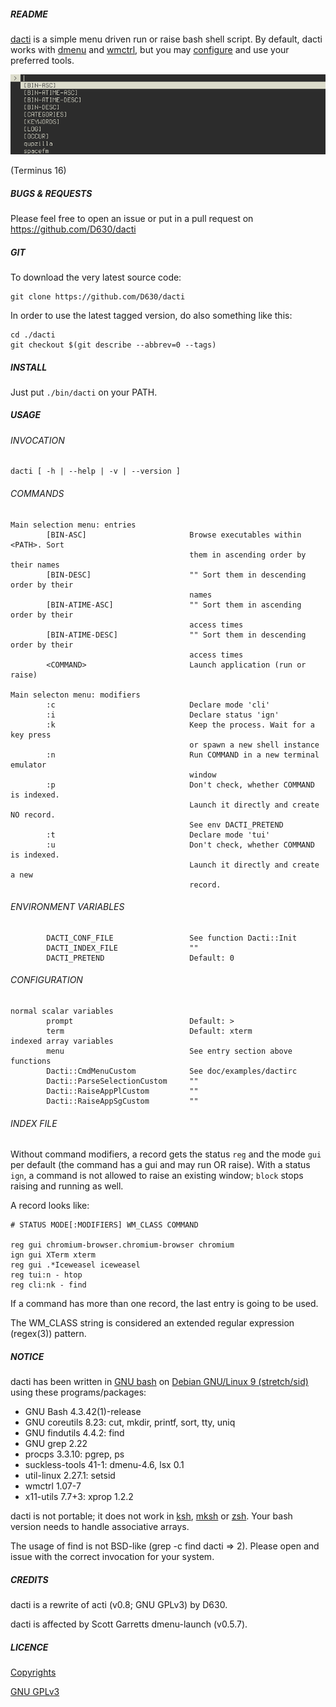 ##### README

[dacti](https://github.com/D630/dacti) is a simple menu driven run or raise bash shell script. By default, dacti works with [dmenu](http://tools.suckless.org/dmenu/) and [wmctrl](https://sites.google.com/site/tstyblo/wmctrl/), but you may [configure](../master/doc/examples/dactirc) and use your preferred tools.

![](https://raw.githubusercontent.com/D630/dacti/master/doc/dacti.png)

(Terminus 16)

##### BUGS & REQUESTS

Please feel free to open an issue or put in a pull request on https://github.com/D630/dacti

##### GIT

To download the very latest source code:

```
git clone https://github.com/D630/dacti
```

In order to use the latest tagged version, do also something like this:

```
cd ./dacti
git checkout $(git describe --abbrev=0 --tags)
```

##### INSTALL

Just put `./bin/dacti` on your PATH.

##### USAGE

###### INVOCATION

```
dacti [ -h | --help | -v | --version ]
```

###### COMMANDS

```
Main selection menu: entries
        [BIN-ASC]                       Browse executables within <PATH>. Sort
                                        them in ascending order by their names
        [BIN-DESC]                      "" Sort them in descending order by their
                                        names
        [BIN-ATIME-ASC]                 "" Sort them in ascending order by their
                                        access times
        [BIN-ATIME-DESC]                "" Sort them in descending order by their
                                        access times
        <COMMAND>                       Launch application (run or raise)

Main selecton menu: modifiers
        :c                              Declare mode 'cli'
        :i                              Declare status 'ign'
        :k                              Keep the process. Wait for a key press
                                        or spawn a new shell instance
        :n                              Run COMMAND in a new terminal emulator
                                        window
        :p                              Don't check, whether COMMAND is indexed.
                                        Launch it directly and create NO record.
                                        See env DACTI_PRETEND
        :t                              Declare mode 'tui'
        :u                              Don't check, whether COMMAND is indexed.
                                        Launch it directly and create a new
                                        record.
```

###### ENVIRONMENT VARIABLES

```
        DACTI_CONF_FILE                 See function Dacti::Init
        DACTI_INDEX_FILE                ""
        DACTI_PRETEND                   Default: 0
```

###### CONFIGURATION

```
normal scalar variables
        prompt                          Default: >
        term                            Default: xterm
indexed array variables
        menu                            See entry section above
functions
        Dacti::CmdMenuCustom            See doc/examples/dactirc
        Dacti::ParseSelectionCustom     ""
        Dacti::RaiseAppPlCustom         ""
        Dacti::RaiseAppSgCustom         ""
```

###### INDEX FILE

Without command modifiers, a record gets the status `reg` and the mode `gui` per default (the command has a gui and may run OR raise). With a status `ign`, a command is not allowed to raise an existing window; `block` stops raising and running as well.

A record looks like:

```
# STATUS MODE[:MODIFIERS] WM_CLASS COMMAND

reg gui chromium-browser.chromium-browser chromium
ign gui XTerm xterm
reg gui .*Iceweasel iceweasel
reg tui:n - htop
reg cli:nk - find
```

If a command has more than one record, the last entry is going to be used.

The WM_CLASS string is considered an extended regular expression (regex(3)) pattern.

##### NOTICE

dacti has been written in [GNU bash](http://www.gnu.org/software/bash/) on [Debian GNU/Linux 9 (stretch/sid)](https://www.debian.org) using these programs/packages:

- GNU Bash 4.3.42(1)-release
- GNU coreutils 8.23: cut, mkdir, printf, sort, tty, uniq
- GNU findutils 4.4.2: find
- GNU grep 2.22
- procps 3.3.10: pgrep, ps
- suckless-tools 41-1: dmenu-4.6, lsx 0.1
- util-linux 2.27.1: setsid
- wmctrl 1.07-7
- x11-utils 7.7+3: xprop 1.2.2

dacti is not portable; it does not work in [ksh](http://www.kornshell.com/), [mksh](https://www.mirbsd.org/mksh.htm) or [zsh](http://www.zsh.org/). Your bash version needs to handle associative arrays.

The usage of find is not BSD-like (grep -c find dacti => 2). Please open and issue with the correct invocation for your system.

##### CREDITS

dacti is a rewrite of acti (v0.8; GNU GPLv3) by D630.

dacti is affected by Scott Garretts dmenu-launch (v0.5.7).

##### LICENCE

[Copyrights](../master/doc/COPYRIGHT)

[GNU GPLv3](../master/doc/LICENCE)
